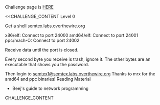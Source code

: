Challenge page is <a href="http://www.overthewire.org/wargames/semtex/semtex0.shtml">HERE</a>

<<CHALLENGE_CONTENT
Level 0

Get a shell
semtex.labs.overthewire.org

x86/elf: Connect to port 24000
amd64/elf: Connect to port 24001
ppc/mach-O: Connect to port 24002

Receive data until the port is closed.

Every second byte you receive is trash, ignore it.
The other bytes are an executable that shows you the password.

Then login to semtex1@semtex.labs.overthewire.org
Thanks to mrx for the amd64 and ppc binaries!
Reading Material
 - Beej's guide to network programming

CHALLENGE_CONTENT